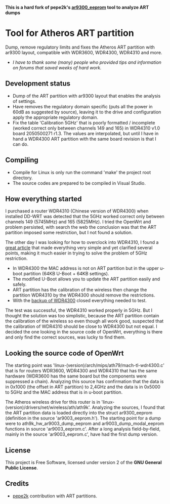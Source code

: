 **This is a hard fork of pepe2k's [ar9300_eeprom](https://github.com/pepe2k/ar9300_eeprom) tool to analyze ART dumps**

Tool for Atheros ART partition
==============================

Dump, remove regulatory limits and fixes the Atheros ART partition with ar9300 layout, compatible with WDR3600, WDR4300, WDR4310 and more.

* *I have to thank some (many) people who provided tips and information on forums that saved weeks of hard work.*


Development status
------------------

* Dump of the ART partition with ar9300 layout that enables the analysis of settings.
* Have removes the regulatory domain specific (puts all the power in 60dB as suggested by source), leaving it to the drive and configuration apply the appropriate regulatory domain.
* Fix the table 'Calibration 5GHz' that is poorly formatted / incomplete (worked correct only between channels 149 and 165) in WDR4310 v1.0 board 2050500271 r1.3. The values are interpolated, but until I have in hand a WDR4300 ART partition with the same board revision is that I can do.


Compiling
---------

* Compile for Linux is only run the command 'make' the project root directory.
* The source codes are prepared to be compiled in Visual Studio.


How everything started
----------------------

I purchased a router WDR4310 (Chinese version of WDR4300) when installed DD-WRT was detected that the 5GHz worked correct only between channels 149 (5745MHz) and 165 (5825MHz). I tried the OpenWrt and problem persisted, with search the web the conclusion was that the ART partition imposed some restriction, but I not found a solution.

The other day I was looking for how to overclock into WDR4310, I found a [great article](http://aspiregemstone.blogspot.com.br/2014/12/overclocking-tp-link-wdr4300.html) that made everything very simple and yet clarified several points, making it much easier in trying to solve the problem of 5GHz restriction.

* In WDR4300 the MAC address is not on ART partition but in the upper u-boot partition (64KB U-Boot + 64KB settings).
* The modified U-Boot allows you to update the ART partition easily and safely.
* ART partition has the calibration of the wireless then change the partition WDR4310 by the WDR4300 should remove the restrictions.
* With the [backup of WDR4300](https://github.com/gwlim/Openwrt_Firmware/tree/master/TP-Link_TL-WDR3500-3600-43XX-WM4350R/TL-WDR4300-BackUp_Image_Only) closed everything needed to test.

The test was successful, the WDR4310 worked properly in 5GHz. But I thought the solution was too simplistic, because the ART partition contain the calibration of the wireless so even though all work good, suspected that the calibration of WDR4310 should be close to WDR4300 but not equal. I decided the one looking in the source code of OpenWrt, everything is there and only find the correct sources, was lucky to find them.


Looking the source code of OpenWrt
----------------------------------

The starting point was 'linux-(version)/arch/mips/ath79/mach-tl-wdr4300.c' that is for routers WDR3600, WDR4300 and WDR4310 that has the same hardware (WDR3600 has the same board but the components were suppressed a chain). Analyzing this source has confirmation that the data is in 0x1000 (the offset in ART partition) to 2,4GHz and the data is in 0x5000 to 5GHz and the MAC address that is in u-boot partition.

The Atheros wireless drive for this router is in 'linux-(version)/drivers/net/wireless/ath/ath9k'. Analyzing the sources, I found that the ART partition data is loaded directly into the struct ar9300_eeprom (definition in the source 'ar9003_eeprom.h'). The starting point for a dump were to ath9k_hw_ar9003_dump_eeprom and ar9003_dump_modal_eeprom functions in source 'ar9003_eeprom.c'. After a long analysis field-by-field, mainly in the source 'ar9003_eeprom.c', have had the first dump version.


License
-------

This project is Free Software, licensed under version 2 of the **GNU General Public License**.


Credits
-------

* [pepe2k](https://github.com/pepe2k) contribution with ART partitions.
